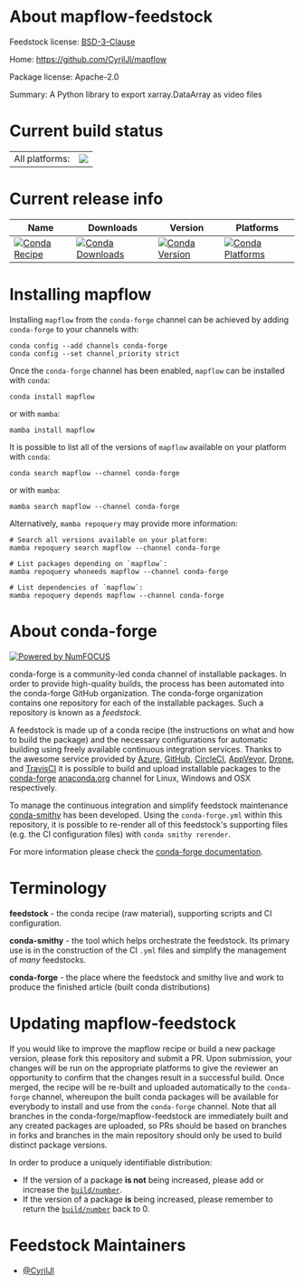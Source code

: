 About mapflow-feedstock
=======================

Feedstock license: [BSD-3-Clause](https://github.com/conda-forge/mapflow-feedstock/blob/main/LICENSE.txt)

Home: https://github.com/CyrilJl/mapflow

Package license: Apache-2.0

Summary: A Python library to export xarray.DataArray as video files

Current build status
====================


<table><tr><td>All platforms:</td>
    <td>
      <a href="https://dev.azure.com/conda-forge/feedstock-builds/_build/latest?definitionId=25786&branchName=main">
        <img src="https://dev.azure.com/conda-forge/feedstock-builds/_apis/build/status/mapflow-feedstock?branchName=main">
      </a>
    </td>
  </tr>
</table>

Current release info
====================

| Name | Downloads | Version | Platforms |
| --- | --- | --- | --- |
| [![Conda Recipe](https://img.shields.io/badge/recipe-mapflow-green.svg)](https://anaconda.org/conda-forge/mapflow) | [![Conda Downloads](https://img.shields.io/conda/dn/conda-forge/mapflow.svg)](https://anaconda.org/conda-forge/mapflow) | [![Conda Version](https://img.shields.io/conda/vn/conda-forge/mapflow.svg)](https://anaconda.org/conda-forge/mapflow) | [![Conda Platforms](https://img.shields.io/conda/pn/conda-forge/mapflow.svg)](https://anaconda.org/conda-forge/mapflow) |

Installing mapflow
==================

Installing `mapflow` from the `conda-forge` channel can be achieved by adding `conda-forge` to your channels with:

```
conda config --add channels conda-forge
conda config --set channel_priority strict
```

Once the `conda-forge` channel has been enabled, `mapflow` can be installed with `conda`:

```
conda install mapflow
```

or with `mamba`:

```
mamba install mapflow
```

It is possible to list all of the versions of `mapflow` available on your platform with `conda`:

```
conda search mapflow --channel conda-forge
```

or with `mamba`:

```
mamba search mapflow --channel conda-forge
```

Alternatively, `mamba repoquery` may provide more information:

```
# Search all versions available on your platform:
mamba repoquery search mapflow --channel conda-forge

# List packages depending on `mapflow`:
mamba repoquery whoneeds mapflow --channel conda-forge

# List dependencies of `mapflow`:
mamba repoquery depends mapflow --channel conda-forge
```


About conda-forge
=================

[![Powered by
NumFOCUS](https://img.shields.io/badge/powered%20by-NumFOCUS-orange.svg?style=flat&colorA=E1523D&colorB=007D8A)](https://numfocus.org)

conda-forge is a community-led conda channel of installable packages.
In order to provide high-quality builds, the process has been automated into the
conda-forge GitHub organization. The conda-forge organization contains one repository
for each of the installable packages. Such a repository is known as a *feedstock*.

A feedstock is made up of a conda recipe (the instructions on what and how to build
the package) and the necessary configurations for automatic building using freely
available continuous integration services. Thanks to the awesome service provided by
[Azure](https://azure.microsoft.com/en-us/services/devops/), [GitHub](https://github.com/),
[CircleCI](https://circleci.com/), [AppVeyor](https://www.appveyor.com/),
[Drone](https://cloud.drone.io/welcome), and [TravisCI](https://travis-ci.com/)
it is possible to build and upload installable packages to the
[conda-forge](https://anaconda.org/conda-forge) [anaconda.org](https://anaconda.org/)
channel for Linux, Windows and OSX respectively.

To manage the continuous integration and simplify feedstock maintenance
[conda-smithy](https://github.com/conda-forge/conda-smithy) has been developed.
Using the ``conda-forge.yml`` within this repository, it is possible to re-render all of
this feedstock's supporting files (e.g. the CI configuration files) with ``conda smithy rerender``.

For more information please check the [conda-forge documentation](https://conda-forge.org/docs/).

Terminology
===========

**feedstock** - the conda recipe (raw material), supporting scripts and CI configuration.

**conda-smithy** - the tool which helps orchestrate the feedstock.
                   Its primary use is in the construction of the CI ``.yml`` files
                   and simplify the management of *many* feedstocks.

**conda-forge** - the place where the feedstock and smithy live and work to
                  produce the finished article (built conda distributions)


Updating mapflow-feedstock
==========================

If you would like to improve the mapflow recipe or build a new
package version, please fork this repository and submit a PR. Upon submission,
your changes will be run on the appropriate platforms to give the reviewer an
opportunity to confirm that the changes result in a successful build. Once
merged, the recipe will be re-built and uploaded automatically to the
`conda-forge` channel, whereupon the built conda packages will be available for
everybody to install and use from the `conda-forge` channel.
Note that all branches in the conda-forge/mapflow-feedstock are
immediately built and any created packages are uploaded, so PRs should be based
on branches in forks and branches in the main repository should only be used to
build distinct package versions.

In order to produce a uniquely identifiable distribution:
 * If the version of a package **is not** being increased, please add or increase
   the [``build/number``](https://docs.conda.io/projects/conda-build/en/latest/resources/define-metadata.html#build-number-and-string).
 * If the version of a package **is** being increased, please remember to return
   the [``build/number``](https://docs.conda.io/projects/conda-build/en/latest/resources/define-metadata.html#build-number-and-string)
   back to 0.

Feedstock Maintainers
=====================

* [@CyrilJl](https://github.com/CyrilJl/)

